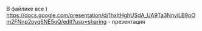 В файлике все )
https://docs.google.com/presentation/d/1hxltHghUSdA_UA9Ta3NnyiLB9pOm2FNnp2oyq6NE5uQ/edit?usp=sharing - презентация
